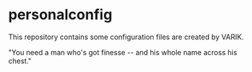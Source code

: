 # personalconfig
This repository contains some configuration files are created by VARIK.

"You need a man who's got finesse -- and his whole name across his chest."
